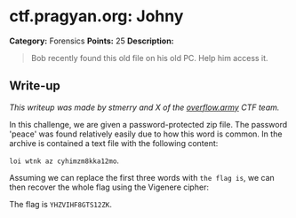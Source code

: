 # ctf.pragyan.org: Johny

**Category:** Forensics
**Points:** 25
**Description:**

> Bob recently found this old file on his old PC. Help him access it. 

## Write-up

_This writeup was made by stmerry and X of the [overflow.army](https://overflow.army/) CTF team._

In this challenge, we are given a password-protected zip file. The password 'peace' was found relatively easily due to how this word is common.
In the archive is contained a text file with the following content:

`loi wtnk az cyhimzm8kka12mo`.

Assuming we can replace the first three words with `the flag is`, we can then recover the whole flag using the Vigenere cipher:

The flag is `YHZVIHF8GTS12ZK`.
